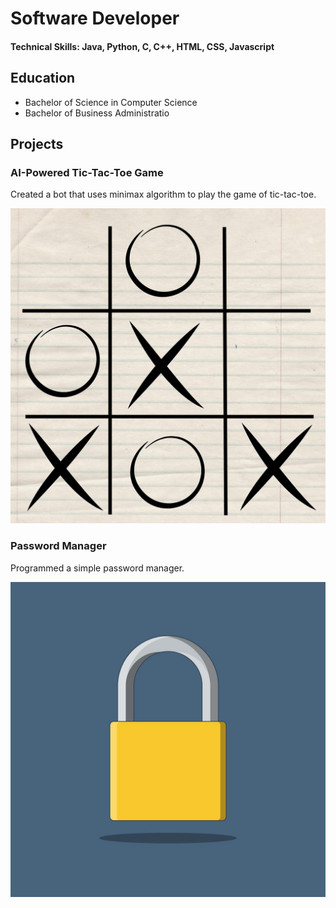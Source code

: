 # Software Developer

#### Technical Skills: Java, Python, C, C++, HTML, CSS, Javascript

## Education
- Bachelor of Science in Computer Science							       		
- Bachelor of Business Administratio 			        		

## Projects
### AI-Powered Tic-Tac-Toe Game

Created a bot that uses minimax algorithm to play the game of tic-tac-toe.

![Tic-Tac-Toe](/assets/img/tictactoe.jpg)

### Password Manager

Programmed a simple password manager.

![Password Manager](/assets/img/password.jpg)

